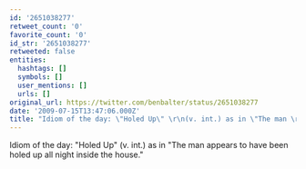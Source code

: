 ```yaml
---
id: '2651038277'
retweet_count: '0'
favorite_count: '0'
id_str: '2651038277'
retweeted: false
entities:
  hashtags: []
  symbols: []
  user_mentions: []
  urls: []
original_url: https://twitter.com/benbalter/status/2651038277
date: '2009-07-15T13:47:06.000Z'
title: "Idiom of the day: \"Holed Up\" \r\n(v. int.) as in \"The man \r\nappears to have been holed up \r\nall night …"
---
```


Idiom of the day: "Holed Up" 
(v. int.) as in "The man 
appears to have been holed up 
all night inside the house."